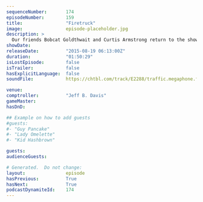 ```yaml
---
sequenceNumber:       174
episodeNumber:        159
title:                "Firetruck"
image:                episode-placeholder.jpg
description: >
  Our friends Bobcat Goldthwait and Curtis Armstrong return to the show with plenty of insane stories to share. Watch the live at harmontown.com/live and become a member!
showDate:             
releaseDate:          "2015-08-19 06:13:00Z"
duration:             "01:50:29"
isLostEpisode:        false
isTrailer:            false
hasExplicitLanguage:  false
soundFile:            https://chtbl.com/track/E2288/traffic.megaphone.fm/STA9884448786.mp3?updated=1561415215

venue:                
comptroller:          "Jeff B. Davis"
gameMaster:           
hasDnD:               

## Example on how to add guests
#guests:
#- "Guy Pancake"
#- "Lady Omelette"
#- "Kid Hashbrown"

guests:
audienceGuests:

# Generated.  Do not change:
layout:               episode
hasPrevious:          True
hasNext:              True
podcastDynamiteId:    174
---
```

